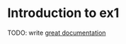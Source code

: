 # Introduction to ex1

TODO: write [great documentation](http://jacobian.org/writing/what-to-write/)
